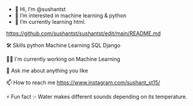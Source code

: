- 👋 Hi, I’m @sushantst
- 👀 I’m interested in machine learning & python
- 🌱 I’m currently learning html.




https://github.com/sushantst/sushantst/edit/main/README.md


🛠 Skills
        python
        Machine Learning
        SQL
        Django


👩‍💻 I'm currently working on Machine Learning

💬 Ask me about anything you like

📫 How to reach me https://www.instagram.com/sushant_st15/

⚡️ Fun fact :- Water makes different sounds depending on its temperature.
